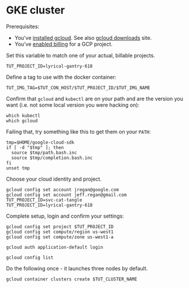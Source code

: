 # GKE cluster

[gcloud downloads]: https://cloud.google.com/sdk/downloads#versioned
[installed gcloud]: https://cloud.google.com/sdk/
[enabled billing]: https://support.google.com/cloud/answer/6158867?hl=en


Prerequisites:

 * You've [installed gcloud].  See also [gcloud downloads] site.
 * You've [enabled billing] for a GCP project.

Set this variable to match one of your actual,
billable projects.

```
TUT_PROJECT_ID=lyrical-gantry-618
```

Define a tag to use with the docker container:
```
TUT_IMG_TAG=$TUT_CON_HOST/$TUT_PROJECT_ID/$TUT_IMG_NAME
```

Confirm that `gcloud` and `kubectl` are on your path
and are the version you want (i.e. not some local
version you were hacking on):

<!-- @whichPrograms -->
```
which kubectl
which gcloud
```

Failing that, try something like this to
get them on your `PATH`:

<!-- @useConsumerCloudEnv -->
```
tmp=$HOME/google-cloud-sdk
if [ -d "$tmp" ]; then
  source $tmp/path.bash.inc
  source $tmp/completion.bash.inc
fi
unset tmp
```

Choose your cloud identity and project.

<!-- @chooseCloudIdentity -->
```
gcloud config set account jregan@google.com
gcloud config set account jeff.regan@gmail.com
TUT_PROJECT_ID=svc-cat-tangle
TUT_PROJECT_ID=lyrical-gantry-618
```

Complete setup, login and confirm your settings:

<!-- @completeConfigSetup -->
```
gcloud config set project $TUT_PROJECT_ID
gcloud config set compute/region us-west1
gcloud config set compute/zone us-west1-a
```

<!-- @login -->
```
gcloud auth application-default login
```

<!-- @confirmCloudConfig -->
```
gcloud config list
```

Do the following once - it launches three nodes by default.

<!-- @createCluster -->
```
gcloud container clusters create $TUT_CLUSTER_NAME
```
